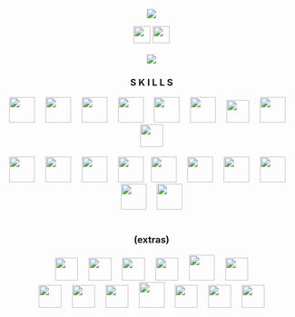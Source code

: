  <p align="center">
  <a href="https://github.com/helfese"><img src="https://readme-typing-svg.demolab.com/?lines=-.-+.-+.-.+-..+.-+...+....+.+...-&center=true&color=0969da"/></a>
</p>

<div align="center">
  <a href="https://www.youtube.com/@Helfese" target="blank"><img src="https://img.shields.io/static/v1?message=Youtube&logo=youtube&label=&color=FF0000&logoColor=white&labelColor=&style=for-the-badge" height="30"/></a>
  <a href="https://linkedin.com/in/helfese" target="blank"><img src="https://img.shields.io/static/v1?message=LinkedIn&logo=linkedin&label=&color=0077B5&logoColor=white&labelColor=&style=for-the-badge" height="30"/></a>
</div><br>

<div align="center"><img src="https://github-readme-stats.vercel.app/api/top-langs?username=helfese&theme=transparent&layout=donut-vertical&hide_border=true&hide_title=true&hide_progress=true&text_color=0969da"/></div>

<h3 align="center">S K I L L S</h3>
<div align="center">
<img src="https://cdn.jsdelivr.net/gh/devicons/devicon/icons/python/python-original.svg" height="45"/><img width="15"/>
<img src="https://cdn.jsdelivr.net/gh/devicons/devicon/icons/linux/linux-original.svg" height="45"/><img width="15"/>
<img src="https://cdn.jsdelivr.net/gh/devicons/devicon/icons/git/git-original.svg" height="45"/><img width="15"/>
<img src="https://cdn.jsdelivr.net/gh/devicons/devicon/icons/c/c-original.svg" height="45"/><img width="15"/>
<img src="https://taiwebs.com/upload/icons/toad-data-modeler220-220.png" height="45"/><img width="15"/>
<img src="https://upload.wikimedia.org/wikipedia/commons/thumb/4/4b/Bash_Logo_Colored.svg/2048px-Bash_Logo_Colored.svg.png" height="45"/><img width="15"/>
<img src="https://upload.wikimedia.org/wikipedia/commons/thumb/4/48/Markdown-mark.svg/1200px-Markdown-mark.svg.png" height="40"/><img width="15"/>
<img src="https://starbeamrainbowlabs.com/images/logos/swi-prolog.svg" height="45"/><img width="15"/>
<img src="https://i.ibb.co/sQXMqsn/png-transparent-microsoft-windows-logo-art-microsoft-servers-windows-server-2016-computer-servers-wi.png" height="40"/>
</div><br>
<div align="center">
<img src="https://cdn.jsdelivr.net/gh/devicons/devicon@latest/icons/vscode/vscode-original.svg" height="45"/><img width="15"/>
<img src="https://nasm-tutorial.akash.website/img/nasm-logo.png" height="45"/><img width="15"/>
<img src="https://cdn.jsdelivr.net/gh/devicons/devicon/icons/cplusplus/cplusplus-original.svg" height="45"/><img width="15"/>
<img src="https://cyclr.com/wp-content/uploads/2022/03/ext-550.png" height="45"/><img width="10"/>
<img src="https://wiki.installgentoo.com/images/f/f9/Arch-linux-logo.png" height="45"/><img width="15"/>
<img src="https://i.ibb.co/bB3h1Z7/images-removebg-preview.png" height="45"/><img width="15"/>
<img src="https://upload.wikimedia.org/wikipedia/commons/thumb/c/cf/New_Power_BI_Logo.svg/630px-New_Power_BI_Logo.svg.png" height="45"/><img width="15"/>
<img src="https://hurbad.com/wp-content/uploads/2021/12/Cisco-Packet-Tracer.png" height="45"/><img width="15"/>
<img src="https://upload.wikimedia.org/wikipedia/commons/thumb/1/1b/R_logo.svg/1200px-R_logo.svg.png" height="45"/><img width="15"/>
<img src="https://cdn.jsdelivr.net/gh/devicons/devicon/icons/html5/html5-original.svg" height="45"/>
</div><br>

<h3 align="center">(extras)</h3>
<div align="center">
<img src="https://upload.wikimedia.org/wikipedia/commons/thumb/4/40/Adobe_Premiere_Pro_CC_icon.svg/1200px-Adobe_Premiere_Pro_CC_icon.svg.png" height="40"/><img width="15"/>
<img src="https://cdn.freebiesupply.com/logos/large/2x/latex-logo-png-transparent.png" height="40"/><img width="15"/>
<img src="https://seeklogo.com/images/P/powerpoint-logo-815F485B61-seeklogo.com.png" height="40"/><img width="15"/>
<img src="https://upload.wikimedia.org/wikipedia/commons/thumb/c/cb/Adobe_After_Effects_CC_icon.svg/1200px-Adobe_After_Effects_CC_icon.svg.png" height="40"/><img width="15"/>
<img src="https://i.ibb.co/bKytYGw/j-Hy-Rcju1-Tyqu-WZRi-Tx8h-tradingview.png" height="45"/><img width="15"/>
<img src="https://upload.wikimedia.org/wikipedia/commons/thumb/0/0c/Blender_logo_no_text.svg/2503px-Blender_logo_no_text.svg.png" height="40"/>
</div>
<div align="center">
<img src="https://excel-gurus.com/image/catalog/excellogo.png" height="40"/><img width="15"/>
<img src="https://upload.wikimedia.org/wikipedia/commons/thumb/4/42/Adobe_Acrobat_DC_logo_2020.svg/800px-Adobe_Acrobat_DC_logo_2020.svg.png" height="40"/><img width="15"/>
<img src="https://upload.wikimedia.org/wikipedia/commons/thumb/a/af/Adobe_Photoshop_CC_icon.svg/1200px-Adobe_Photoshop_CC_icon.svg.png" height="40"/><img width="15"/>
<img src="https://upload.wikimedia.org/wikipedia/commons/d/de/Procreate-icon.png" height="45"/><img width="15"/>
<img src="https://i.ibb.co/sVBg13M/JFD-MT5-header.png" height="40"/><img width="15"/>
<img src="https://upload.wikimedia.org/wikipedia/commons/thumb/0/0e/Adobe_Audition_CC_icon_%282020%29.svg/1024px-Adobe_Audition_CC_icon_%282020%29.svg.png" height="40"/><img width="15"/>
<img src="https://upload.wikimedia.org/wikipedia/commons/thumb/f/fd/Microsoft_Office_Word_%282019%E2%80%93present%29.svg/512px-Microsoft_Office_Word_%282019%E2%80%93present%29.svg.png" height="40"/>
</div>
